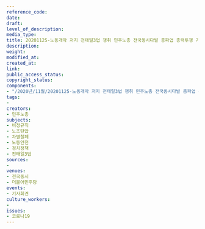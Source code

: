 ```yaml
---
reference_code: 
date: 
draft: 
level_of_description: 
media_type: 
title: 20201125-노동개악 저지 전태일3법 쟁취 민주노총 전국동시다발 총파업 총력투쟁 기자회견
description: 
weight: 
modified_at: 
created_at: 
link: 
public_access_status: 
copyright_status: 
components:
- "/2020년/11월/20201125-노동개악 저지 전태일3법 쟁취 민주노총 전국동시다발 총파업 총력투쟁 기자회견/_5D41331.jpg"
tags:
- 
creators:
- 민주노총
subjects:
- 비정규직
- 노조탄압
- 차별철폐
- 노동안전
- 정치정책
- 전태일3법
sources:
- 
venues:
- 전국동시
- 더불어민주당
events:
- 기자회견
culture_workers:
- 
issues:
- 코로나19
---
```


